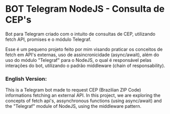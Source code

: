 # BOT Telegram NodeJS - Consulta de CEP's
Bot para Telegram criado com o intuito de consultas de CEP, utilizando fetch API, promises e o módulo Telegraf.

Esse é um pequeno projeto feito por mim visando praticar os conceitos de fetch em API's externas, uso de assincronicidade (async/await), além do uso do módulo "Telegraf" para o NodeJS, o qual é responsável pelas interações do bot, utilizando o padrão middleware (chain of responsability).

### English Version:

This is a Telegram bot made to request CEP (Brazilian ZIP Code) informations fetching an external API.
In this project, we are exploring the concepts of fetch api's, assynchronous functions (using async/await) and the "Telegraf" module of NodeJS, using the middleware pattern.
